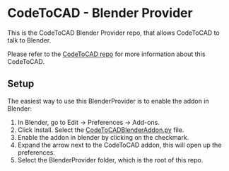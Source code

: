 # CodeToCAD - Blender Provider

This is the CodeToCAD Blender Provider repo, that allows CodeToCAD to talk to Blender.

Please refer to the [CodeToCAD repo](https://github.com/CodeToCad/CodeToCAD) for more information about this CodeToCAD.

## Setup

The easiest way to use this BlenderProvider is to enable the addon in Blender:

1. In Blender, go to Edit -> Preferences -> Add-ons. 
2. Click Install. Select the [CodeToCADBlenderAddon.py](./CodeToCADBlenderAddon.py) file.
3. Enable the addon in blender by clicking on the checkmark.
4. Expand the arrow next to the CodeToCAD addon, this will open up the preferences.
5. Select the BlenderProvider folder, which is the root of this repo.